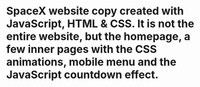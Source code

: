 # SpaceX website copy created with JavaScript, HTML & CSS. It is not the entire website, but the homepage, a few inner pages with the CSS animations, mobile menu and the JavaScript countdown effect.
